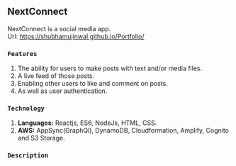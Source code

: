 ## NextConnect
NextConnect is a social media app.<br/>
Url: https://shubhamujinwal.github.io/Portfolio/

### `Features`
1. The ability for users to make posts with text and/or media files.
2. A live feed of those posts.
3. Enabling other users to like and comment on posts.
4. As well as user authentication.

### `Technology`
1. **Languages:** Reactjs, ES6, NodeJs, HTML, CSS.
2. **AWS:** AppSync(GraphQl), DynamoDB, Cloudformation, Amplify, Cognito and S3 Storage.

### `Description`
